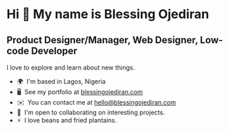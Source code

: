 Hi 👋 My name is Blessing Ojediran
==================================

Product Designer/Manager, Web Designer, Low-code Developer
-----------------

I love to explore and learn about new things.

*   🌍  I'm based in Lagos, Nigeria
*   🖥️  See my portfolio at [blessingojediran.com](https://www.blessingojediran.com/)
*   ✉️  You can contact me at [hello@blessingojediran.com](mailto:hello@blessingojediran.com)
*   🤝  I'm open to collaborating on interesting projects.
*   ⚡  I love beans and fried plantains.  

